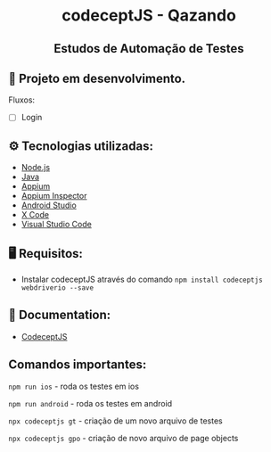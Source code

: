<h1 align="center">codeceptJS - Qazando</h1>
<h2 align="center">Estudos de Automação de Testes</h2>

## 🔨 Projeto em desenvolvimento.
Fluxos:
- [ ] Login

## ⚙️ Tecnologias utilizadas:
- [Node.js](https://nodejs.org/en/)
- [Java](https://www.oracle.com/br/java/technologies/downloads/)
- [Appium](http://appium.io/downloads.html)
- [Appium Inspector](https://github.com/appium/appium-inspector/releases)
- [Android Studio](https://developer.android.com/studio/index.html?hl=pt-br)
- [X Code](https://apps.apple.com/br/app/xcode/id497799835?mt=12)
- [Visual Studio Code](https://code.visualstudio.com/download)

## 🖥️ Requisitos:
* Instalar codeceptJS através do comando `npm install codeceptjs webdriverio --save`

## 📖 Documentation:
- [CodeceptJS](https://codecept.io/mobile/#setting-up)
## Comandos importantes:

`npm run ios` - roda os testes em ios

`npm run android` - roda os testes em android

`npx codeceptjs gt` - criação de um novo arquivo de testes

`npx codeceptjs gpo` - criação de novo arquivo de page objects


